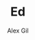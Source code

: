 ---
title: "Ed"
github: https://github.com/elotroalex/ed
demo: http://elotroalex.github.io/ed/
author: Alex Gil
ssg:
  - Jekyll
cms:
  - No Cms
---